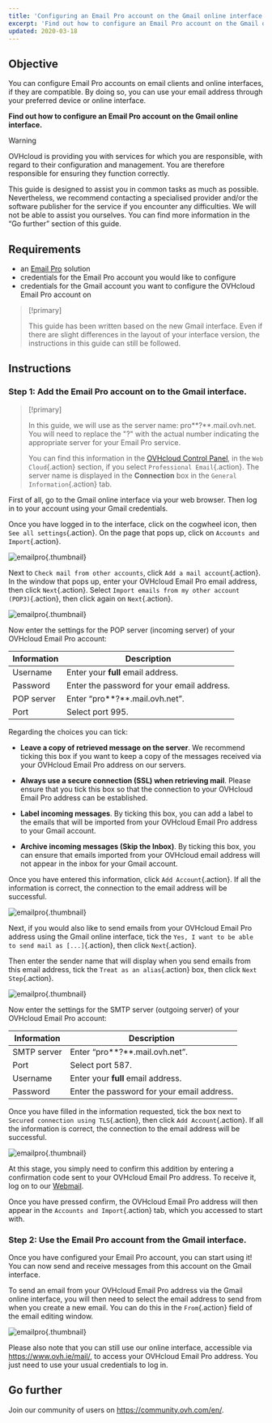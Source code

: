 ```yaml
---
title: 'Configuring an Email Pro account on the Gmail online interface'
excerpt: 'Find out how to configure an Email Pro account on the Gmail online interface'
updated: 2020-03-18
---
```



## Objective

You can configure Email Pro accounts on email clients and online interfaces, if they are compatible. By doing so, you can use your email address through your preferred device or online interface.

**Find out how to configure an Email Pro account on the Gmail online interface.**

> [!warning]
>OVHcloud is providing you with services for which you are responsible, with regard to their configuration and management. You are therefore responsible for ensuring they function correctly.
>
>This guide is designed to assist you in common tasks as much as possible. Nevertheless, we recommend contacting a specialised provider and/or the software publisher for the service if you encounter any difficulties. We will not be able to assist you ourselves. You can find more information in the “Go further” section of this guide.
>

## Requirements

- an [Email Pro](https://www.ovhcloud.com/en-ie/emails/email-pro/) solution
- credentials for the Email Pro account you would like to configure
- credentials for the Gmail account you want to configure the OVHcloud Email Pro account on

> [!primary]
>
> This guide has been written based on the new Gmail interface. Even if there are slight differences in the layout of your interface version, the instructions in this guide can still be followed.
>

## Instructions

### Step 1: Add the Email Pro account on to the Gmail interface.

> [!primary]
>
> In this guide, we will use as the server name: pro**?**.mail.ovh.net. You will need to replace the "?" with the actual number indicating the appropriate server for your Email Pro service.
> 
> You can find this information in the [OVHcloud Control Panel](https://www.ovh.com/auth/?action=gotomanager&from=https://www.ovh.ie/&ovhSubsidiary=ie), in the `Web Cloud`{.action} section, if you select `Professional Email`{.action}. The server name is displayed in the **Connection** box in the `General Information`{.action} tab.
>

First of all, go to the Gmail online interface via your web browser. Then log in to your account using your Gmail credentials.

Once you have logged in to the interface, click on the cogwheel icon, then `See all settings`{.action}. On the page that pops up, click on `Accounts and Import`{.action}. 

![emailpro](images/configuration-gmail-web-step1.png){.thumbnail}

Next to `Check mail from other accounts`, click `Add a mail account`{.action}. In the window that pops up, enter your OVHcloud Email Pro email address, then click `Next`{.action}. Select `Import emails from my other account (POP3)`{.action}, then click again on `Next`{.action}.

![emailpro](images/configuration-gmail-web-step2.png){.thumbnail}

Now enter the settings for the POP server (incoming server) of your OVHcloud Email Pro account:

|Information|Description| 
|---|---| 
|Username|Enter your **full** email address.|  
|Password|Enter the password for your email address.|
|POP server|Enter “pro**?**.mail.ovh.net”.|
|Port|Select port 995.|

Regarding the choices you can tick:

- **Leave a copy of retrieved message on the server**. We recommend ticking this box if you want to keep a copy of the messages received via your OVHcloud Email Pro address on our servers.

- **Always use a secure connection (SSL) when retrieving mail**. Please ensure that you tick this box so that the connection to your OVHcloud Email Pro address can be established.

- **Label incoming messages**. By ticking this box, you can add a label to the emails that will be imported from your OVHcloud Email Pro address to your Gmail account.

- **Archive incoming messages (Skip the Inbox)**. By ticking this box, you can ensure that emails imported from your OVHcloud email address will not appear in the inbox for your Gmail account.

Once you have entered this information, click `Add Account`{.action}. If all the information is correct, the connection to the email address will be successful. 

![emailpro](images/configuration-gmail-web-step3.png){.thumbnail}

Next, if you would also like to send emails from your OVHcloud Email Pro address using the Gmail online interface, tick the `Yes, I want to be able to send mail as [...]`{.action}, then click `Next`{.action}. 

Then enter the sender name that will display when you send emails from this email address, tick the `Treat as an alias`{.action} box, then click `Next Step`{.action}.

![emailpro](images/configuration-gmail-web-step4.png){.thumbnail}

Now enter the settings for the SMTP server (outgoing server) of your OVHcloud Email Pro account:

|Information|Description| 
|---|---| 
|SMTP server|Enter “pro**?**.mail.ovh.net”.|
|Port|Select port 587.|
|Username|Enter your **full** email address.|  
|Password|Enter the password for your email address.|

Once you have filled in the information requested, tick the box next to `Secured connection using TLS`{.action}, then click `Add Account`{.action}. If all the information is correct, the connection to the email address will be successful. 

![emailpro](images/configuration-gmail-web-step5.png){.thumbnail}

At this stage, you simply need to confirm this addition by entering a confirmation code sent to your OVHcloud Email Pro address. To receive it, log on to our [Webmail](https://www.ovh.ie/mail/). 

Once you have pressed confirm, the OVHcloud Email Pro address will then appear in the `Accounts and Import`{.action} tab, which you accessed to start with.

### Step 2: Use the Email Pro account from the Gmail interface.

Once you have configured your Email Pro account, you can start using it! You can now send and receive messages from this account on the Gmail interface.

To send an email from your OVHcloud Email Pro address via the Gmail online interface, you will then need to select the email address to send from when you create a new email. You can do this in the `From`{.action} field of the email editing window.

![emailpro](images/configuration-gmail-web-step6.png){.thumbnail}

Please also note that you can still use our online interface, accessible via <https://www.ovh.ie/mail/>, to access your OVHcloud Email Pro address. You just need to use your usual credentials to log in.

## Go further

Join our community of users on <https://community.ovh.com/en/>.